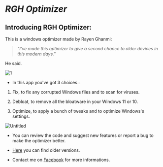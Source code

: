 # **_RGH Optimizer_**

## Introducing RGH Optimizer:

This is a windows optimizer made by Rayen Ghanmi:

> _"I've made this optimizer to give a second chance to older devices in this modern days."_
> 
He said.

![1](https://user-images.githubusercontent.com/108760398/186448238-94ae635d-847b-4ea1-9a8d-f9dd7fb38d64.jpg)

* In this app you've got 3 choices :

1. Fix, to fix any corrupted Windows files and to scan for viruses.

2. Debloat, to remove all the bloatware in your Windows 11 or 10.

3. Optimize, to apply a bunch of tweaks and to optimize Windows's settings.

![Untitled](https://user-images.githubusercontent.com/108760398/187079006-6a19943d-2e0c-4179-9bf9-3903598d7fd8.png)

* You can review the code and suggest new features or report a bug to make the optimizer better.

* [Here](https://github.com/RayenGhanmi/Windows-Optimizer-By-RGH/releases) you can find older versions.

* Contact me on [Facebook](https://www.facebook.com/GhanmiRayen22) for more informations.
